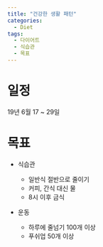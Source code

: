 ```yaml
---
title: "건강한 생활 패턴"
categories:
  - Diet
tags:
  - 다이어트
  - 식습관
  - 목표
---
```


# 일정
19년 6월 17 ~ 29일

# 목표
- 식습관
  - 일반식 절반으로 줄이기
  - 커피, 간식 대신 물
  - 8시 이후 금식

- 운동
  - 하루에 줄넘기 100개 이상
  - 푸쉬업 50개 이상

